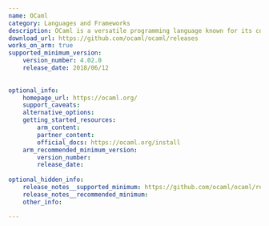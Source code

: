 ```yaml
---
name: OCaml
category: Languages and Frameworks
description: OCaml is a versatile programming language known for its combination of functional, imperative, and object-oriented paradigms.
download_url: https://github.com/ocaml/ocaml/releases
works_on_arm: true
supported_minimum_version:
    version_number: 4.02.0
    release_date: 2018/06/12
 
 
optional_info:
    homepage_url: https://ocaml.org/
    support_caveats:
    alternative_options:
    getting_started_resources:
        arm_content:
        partner_content:
        official_docs: https://ocaml.org/install
    arm_recommended_minimum_version:
        version_number:
        release_date:
 
optional_hidden_info:
    release_notes__supported_minimum: https://github.com/ocaml/ocaml/releases/tag/4.02.0
    release_notes__recommended_minimum:
    other_info:

---
```

